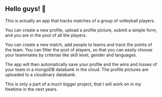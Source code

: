 ## Hello guys! 👋

This is actually an app that tracks matches of a group of volleyball players.

You can create a new profile, upload a profile picture, submit a simple form, and you are in the pool of all the players. 

You can create a new match, add people to teams and track the points of the team.
You can filter the pool of players, so that you can easily choose your teammates by criterias like skill level, gender and languages.

The app will then automatically save your profile and the wins and losses of your team in a mongoDB databank in the cloud. The profile pictures are uploaded to a cloudinary databank.

This is only a part of a much bigger project, that I will work on in my freetime in the next years.


